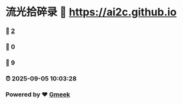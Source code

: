 # 流光拾碎录 :link: https://ai2c.github.io 
### :page_facing_up: [2](https://ai2c.github.io/tag.html) 
### :speech_balloon: 0 
### :hibiscus: 9 
### :alarm_clock: 2025-09-05 10:03:28 
### Powered by :heart: [Gmeek](https://github.com/Meekdai/Gmeek)
